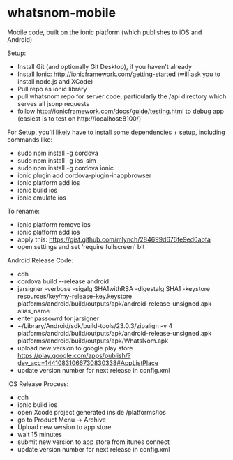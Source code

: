 # whatsnom-mobile

Mobile code, built on the ionic platform (which publishes to iOS and Android)

Setup:
- Install Git (and optionally Git Desktop), if you haven't already
- Install Ionic: http://ionicframework.com/getting-started (will ask you to install node.js and XCode)
- Pull repo as ionic library
- pull whatsnom repo for server code, particularly the /api directory which serves all jsonp requests
- follow http://ionicframework.com/docs/guide/testing.html to debug app (easiest is to test on http://localhost:8100/)

For Setup, you'll likely have to install some dependencies + setup, including commands like:
- sudo npm install -g cordova
- sudo npm install -g ios-sim
- sudo npm install -g cordova ionic
- ionic plugin add cordova-plugin-inappbrowser
- ionic platform add ios
- ionic build ios
- ionic emulate ios



To rename:
- ionic platform remove ios
- ionic platform add ios
- apply this: https://gist.github.com/mlynch/284699d676fe9ed0abfa
- open settings and set 'require fullscreen' bit

Android Release Code:
- cdh
- cordova build --release android
- jarsigner -verbose -sigalg SHA1withRSA -digestalg SHA1 -keystore resources/key/my-release-key.keystore platforms/android/build/outputs/apk/android-release-unsigned.apk alias_name
- enter passowrd for jarsigner
- ~/Library/Android/sdk/build-tools/23.0.3/zipalign -v 4 platforms/android/build/outputs/apk/android-release-unsigned.apk platforms/android/build/outputs/apk/WhatsNom.apk
- upload new version to google play store https://play.google.com/apps/publish/?dev_acc=14410831066730830338#AppListPlace
- update version number for next release in config.xml


iOS Release Process:
- cdh
- ionic build ios
- open Xcode project generated inside /platforms/ios
- go to Product Menu -> Archive
- Upload new version to app store
- wait 15 minutes
- submit new version to app store from itunes connect
- update version number for next release in config.xml

